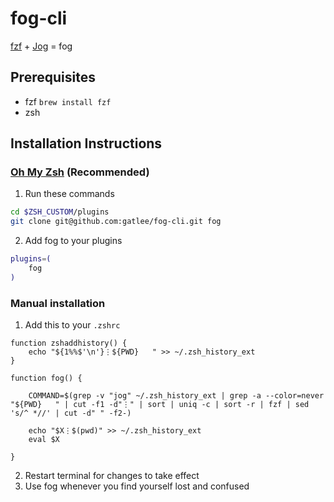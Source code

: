 # fog-cli
[fzf](https://github.com/junegunn/fzf) + [Jog](https://github.com/natethinks/jog) = fog

## Prerequisites
- fzf `brew install fzf`
- zsh


## Installation Instructions

### [Oh My Zsh](https://github.com/ohmyzsh/ohmyzsh) (Recommended)
1. Run these commands
``` sh
cd $ZSH_CUSTOM/plugins
git clone git@github.com:gatlee/fog-cli.git fog
```

2. Add fog to your plugins

``` sh
plugins=(
    fog
)
```

### Manual installation

1. Add this to your `.zshrc`
```
function zshaddhistory() {
	echo "${1%%$'\n'}⋮${PWD}   " >> ~/.zsh_history_ext
}

function fog() {

    COMMAND=$(grep -v "jog" ~/.zsh_history_ext | grep -a --color=never "${PWD}   " | cut -f1 -d"⋮" | sort | uniq -c | sort -r | fzf | sed 's/^ *//' | cut -d" " -f2-)

    echo "$X⋮$(pwd)" >> ~/.zsh_history_ext
    eval $X

}
```

2. Restart terminal for changes to take effect
3. Use fog whenever you find yourself lost and confused


